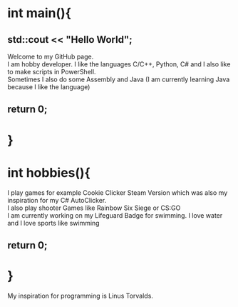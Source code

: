# int main(){
## std::cout << "Hello World";<br>
Welcome to my GitHub page. <br>
I am hobby developer. I like the languages C/C++, Python, C# and I also like to make scripts in PowerShell.<br>
Sometimes I also do some Assembly and Java (I am currently learning Java because I like the language)<br>
## return 0;
# }

# int hobbies(){
I play games for example Cookie Clicker Steam Version which was also my inspiration for my C# AutoClicker.<br>
I also play shooter Games like Rainbow Six Siege or CS:GO<br>
I am currently working on my Lifeguard Badge for swimming. I love water and I love sports like swimming<br>
## return 0;
# }

My inspiration for programming is Linus Torvalds.<br><br>
